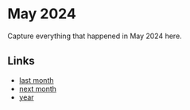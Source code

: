 # May 2024

Capture everything that happened in May 2024 here.

## Links
- [last month](calendar/months/2024-04.md)
- [next month](calendar/months/2024-06.md)
- [year](calendar/years/2024.md)